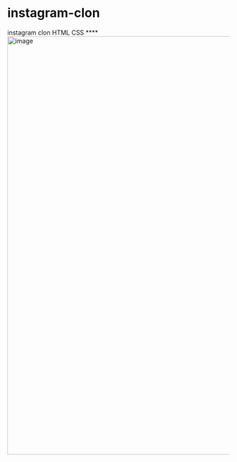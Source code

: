 # instagram-clon
instagram clon  HTML  CSS
****<img width="949" alt="image" src="https://github.com/user-attachments/assets/051e6aa2-08f5-49b2-aebc-91fd538815ae">
